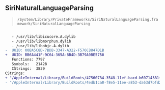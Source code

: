 ## SiriNaturalLanguageParsing

> `/System/Library/PrivateFrameworks/SiriNaturalLanguageParsing.framework/SiriNaturalLanguageParsing`

```diff

   - /usr/lib/libicucore.A.dylib
   - /usr/lib/libmorphun.dylib
   - /usr/lib/libobjc.A.dylib
-  UUID: 00BA5C8D-7BDB-3347-A322-F576CB847D1B
+  UUID: BB6A441F-9C64-365A-8B4D-3B79A0BE5750
   Functions: 7797
   Symbols:   21428
   CStrings:  3839
CStrings:
+ "/AppleInternal/Library/BuildRoots/47560734-3548-11ef-bacd-b60714381f84/Applications/Xcode.app/Contents/Developer/Platforms/iPhoneOS.platform/Developer/SDKs/iPhoneOS17.6.Internal.sdk/usr/local/include/boost/uuid/detail/random_provider_posix.ipp"
- "/AppleInternal/Library/BuildRoots/4edb1ca0-f8e5-11ee-a853-da63d7bfd27f/Applications/Xcode.app/Contents/Developer/Platforms/iPhoneOS.platform/Developer/SDKs/iPhoneOS17.5.Internal.sdk/usr/local/include/boost/uuid/detail/random_provider_posix.ipp"

```
